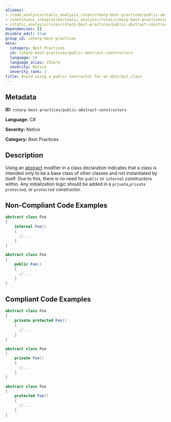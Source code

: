 ```yaml
---
aliases:
- /code_analysis/static_analysis_rules/csharp-best-practices/public-abstract-constructors
- /continuous_integration/static_analysis/rules/csharp-best-practices/public-abstract-constructors
- /static_analysis/rules/csharp-best-practices/public-abstract-constructors
dependencies: []
disable_edit: true
group_id: csharp-best-practices
meta:
  category: Best Practices
  id: csharp-best-practices/public-abstract-constructors
  language: C#
  language_alias: CSharp
  severity: Notice
  severity_rank: 3
title: Avoid using a public contructor for an abstract class
---
```

<!--  SOURCED FROM https://github.com/DataDog/datadog-static-analyzer-rule-docs -->


## Metadata
**ID:** `csharp-best-practices/public-abstract-constructors`

**Language:** C#

**Severity:** Notice

**Category:** Best Practices

## Description
Using an [abstract](https://learn.microsoft.com/en-us/dotnet/csharp/language-reference/keywords/abstract) modifier in a class declaration indicates that a class is intended only to be a base class of other classes and not instantiated by itself. Due to this, there is no need for `public` or `internal` constructors within. Any initialization logic should be added in a `private`,`private protected`, or `protected` constructor.

## Non-Compliant Code Examples
```csharp
abstract class Foo
{
    internal Foo()
    {
      //...
    }
}
```

```csharp
abstract class Foo
{
    public Foo()
    {
      //...
    }
}
```

## Compliant Code Examples
```csharp
abstract class Foo
{
    private protected Foo()
    {
      //...
    }
}
```

```csharp
abstract class Foo
{
    private Foo()
    {
      //...
    }
}
```

```csharp
abstract class Foo
{
    protected Foo()
    {
      //...
    }
}
```
